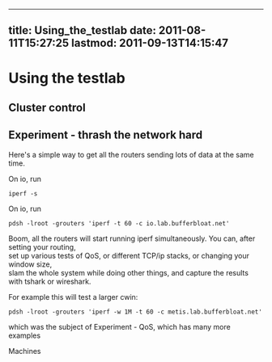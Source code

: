 
---
title: Using_the_testlab
date: 2011-08-11T15:27:25
lastmod: 2011-09-13T14:15:47
---
Using the testlab
=================

Cluster control
---------------

Experiment - thrash the network hard
------------------------------------

Here's a simple way to get all the routers sending lots of data at the
same time.

On <link>io</link>, run

`iperf -s`

On <link>io</link>, run

`pdsh -lroot -grouters 'iperf -t 60 -c io.lab.bufferbloat.net'`

Boom, all the routers will start running iperf simultaneously. You can,
after <link>setting your routing</link>,\
set up various tests of <link>QoS</link>, or <link>different TCP/ip
stacks</link>, or <link>changing your window size</link>,\
slam the whole system while doing other things, and capture the results
with tshark or wireshark.

For example this will test a larger cwin:

`pdsh -lroot -grouters 'iperf -w 1M -t 60 -c metis.lab.bufferbloat.net'`

which was the subject of <link>Experiment - QoS</link>, which has many
more examples

<link>Machines</link>
